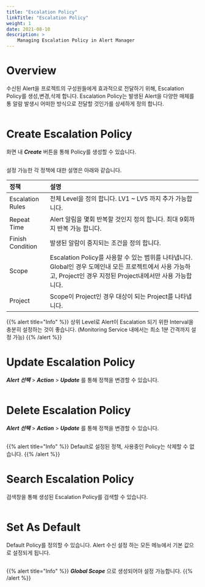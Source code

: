 ```yaml
---
title: "Escalation Policy"
linkTitle: "Escalation Policy"
weight: 1
date: 2021-08-10
description: >
    Managing Escalation Policy in Alert Manager
---
```





# Overview




수신된 Alert을 프로젝트의 구성원들에게 효과적으로 전달하기 위해, Escalation Policy를 생성,변경,삭제 합니다.
Escalation Policy는 발생된 Alert을 다양한 매체를 통 알람 발생시 어떠한 방식으로 전달할 것인가를 상세하게 정의 합니다.

![]()


# Create Escalation Policy

화면 내 _**Create**_ 버튼을 통해 Policy를 생성할 수 있습니다.

![]()

설정 가능한 각 정책에 대한 설명은 아래와 같습니다.


| 정책 | 설명 |
| :--- | :--- |
| Escalation Rules | 전체 Level을 정의 합니다. LV1 ~ LV5 까지 추가 가능합니다. |
| Repeat Time | Alert 알림을 몇회 반복할 것인지 정의 합니다. 최대 9회까지 반복 가능 합니다. |
| Finish Condition | 발생된 알람이 중지되는 조건을 정의 합니다. |
| Scope | Escalation Policy를 사용할 수 있는 범위를 나타냅니다. Global인 경우 도메인내 모든 프로젝트에서 사용 가능하고, Project인 경우 지정된 Project내에서만 사용 가능합니다. |
| Project | Scope이 Project인 경우 대상이 되는 Project를 나타냅니다.  |


{{% alert title="Info" %}}
상위 Level로 Alert이 Escalation 되기 위한 Interval을 충분히 설정하는 것이 좋습니다. (Monitoring Service 내에서는 최소 1분 간격까지 설정 가능)
{{% /alert %}}


# Update Escalation Policy

_**Alert 선택**_ > _**Action**_ > _**Update**_ 를 통해 정책을 변경할 수 있습니다.

![]()


# Delete Escalation Policy

_**Alert 선택**_ > _**Action**_ > _**Update**_ 를 통해 정책을 변경할 수 있습니다.

![]()

{{% alert title="Info" %}}
Default로 설정된 정책, 사용중인 Policy는 삭제할 수 없습니다.
{{% /alert %}}

# Search Escalation Policy

검색창을 통해 생성된 Escalation Policy를 검색할 수 있습니다.

![]()



# Set As Default

Default Policy를 정의할 수 있습니다. Alert 수신 설정 하는 모든 메뉴에서 기본 값으로 설정되게 됩니다.

![]()

{{% alert title="Info" %}}
_**Global Scope**_ 으로 생성되어야 설정 가능합니다.
{{% /alert %}}



